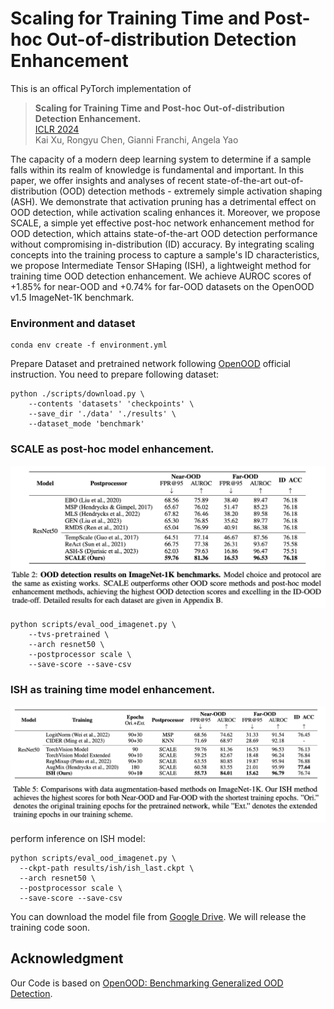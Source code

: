 # Scaling for Training Time and Post-hoc Out-of-distribution Detection Enhancement
This is an offical PyTorch implementation of 


>**Scaling for Training Time and Post-hoc Out-of-distribution Detection Enhancement.**  
[ICLR 2024](https://openreview.net/forum?id=RDSTjtnqCg)     
Kai Xu, Rongyu Chen, Gianni Franchi, Angela Yao 

The capacity of a modern deep learning system to determine if a sample falls within its realm of knowledge is fundamental and important.
In this paper, we offer insights and analyses of recent state-of-the-art out-of-distribution (OOD) detection methods - extremely simple activation shaping (ASH). We demonstrate that activation pruning has a detrimental effect on OOD detection, while activation scaling enhances it.
Moreover, we propose SCALE, a simple yet effective post-hoc network enhancement method for OOD detection, which attains state-of-the-art OOD detection performance without compromising in-distribution (ID) accuracy. By integrating scaling concepts into the training process to capture a sample's ID characteristics, we propose Intermediate Tensor SHaping (ISH), a lightweight method for training time OOD detection enhancement. We achieve AUROC scores of +1.85\% for near-OOD and +0.74\% for far-OOD datasets on the OpenOOD v1.5 ImageNet-1K benchmark.


### Environment and dataset 
```
conda env create -f environment.yml
```

Prepare Dataset and pretrained network following [OpenOOD](https://github.com/Jingkang50/OpenOOD) official instruction.
You need to prepare following dataset:
```
python ./scripts/download.py \
	--contents 'datasets' 'checkpoints' \
	--save_dir './data' './results' \
	--dataset_mode 'benchmark'
```
### SCALE as post-hoc model enhancement.

<p align="center">
  <img width="800" src="SCALE.png">
</p>

```
python scripts/eval_ood_imagenet.py \
    --tvs-pretrained \
    --arch resnet50 \
    --postprocessor scale \
    --save-score --save-csv

```

### ISH as training time model enhancement.
<p align="center">
  <img width="800" src="ISH.png">
</p>

perform inference on ISH model:
```
python scripts/eval_ood_imagenet.py \
  --ckpt-path results/ish/ish_last.ckpt \
  --arch resnet50 \
  --postprocessor scale \
  --save-score --save-csv

```

You can download the model file from [Google Drive](https://drive.google.com/file/d/1EQimcdbJsKdU2uw4-BrqZO6tu4kXKtbG/view?usp=drive_link).
We will release the training code soon.

## Acknowledgment

Our Code is based on [OpenOOD: Benchmarking Generalized OOD Detection](https://github.com/Jingkang50/OpenOOD).

